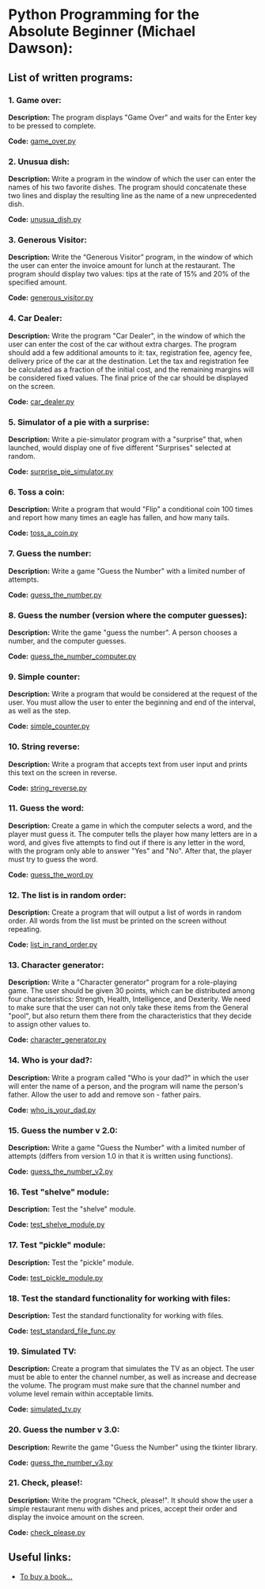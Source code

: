 # Python Programming for the Absolute Beginner (Michael Dawson):
## List of written programs:
### 1. Game over:
**Description:** The program displays "Game Over" and waits for the Enter key to be pressed to complete.

**Code:** [game_over.py](./game_over.py)

### 2. Unusua dish:
**Description:** Write a program in the window of which the user can enter the names of his two favorite dishes. The program should concatenate these two lines and display the resulting line as the name of a new unprecedented dish.

**Code:** [unusua_dish.py](./unusua_dish.py)

### 3. Generous Visitor:
**Description:** Write the “Generous Visitor” program, in the window of which the user can enter the invoice amount for lunch at the restaurant. The program should display two values: tips at the rate of 15% and 20% of the specified amount.

**Code:** [generous_visitor.py](./generous_visitor.py)

### 4. Car Dealer:
**Description:** Write the program "Car Dealer", in the window of which the user can enter the cost of the car without extra charges. The program should add a few additional amounts to it: tax, registration fee, agency fee, delivery price of the car at the destination. Let the tax and registration fee be calculated as a fraction of the initial cost, and the remaining margins will be considered fixed values. The final price of the car should be displayed on the screen.

**Code:** [car_dealer.py](./car_dealer.py)

### 5. Simulator of a pie with a surprise:
**Description:** Write a pie-simulator program with a "surprise" that, when launched, would display one of five different "Surprises" selected at random.

**Code:** [surprise_pie_simulator.py](./surprise_pie_simulator.py)

### 6. Toss a coin:
**Description:** Write a program that would "Flip" a conditional coin 100 times and report how many times an eagle has fallen, and how many tails.

**Code:** [toss_a_coin.py](./toss_a_coin.py)

### 7. Guess the number:
**Description:** Write a game "Guess the Number" with a limited number of attempts.

**Code:** [guess_the_number.py](./guess_the_number.py)

### 8. Guess the number (version where the computer guesses):
**Description:** Write the game "guess the number". A person chooses a number, and the computer guesses.

**Code:** [guess_the_number_computer.py](./guess_the_number_computer.py)

### 9. Simple counter:
**Description:** Write a program that would be considered at the request of the user. You must allow the user to enter the beginning and end of the interval, as well as the step.

**Code:** [simple_counter.py](./simple_counter.py)

### 10. String reverse:
**Description:** Write a program that accepts text from user input and prints this text on the screen in reverse.

**Code:** [string_reverse.py](./string_reverse.py)

### 11. Guess the word:
**Description:** Create a game in which the computer selects a word, and the player must guess it. The computer tells the player how many letters are in a word, and gives five attempts to find out if there is any letter in the word, with the program only able to answer "Yes" and "No". After that, the player must try to guess the word.

**Code:** [guess_the_word.py](./guess_the_word.py)

### 12. The list is in random order:
**Description:** Create a program that will output a list of words in random order. All words from the list must be printed on the screen without repeating.

**Code:** [list_in_rand_order.py](./list_in_rand_order.py)

### 13. Character generator:
**Description:** Write a "Character generator" program for a role-playing game. The user should be given 30 points, which can be distributed among four characteristics: Strength, Health, Intelligence, and Dexterity. We need to make sure that the user can not only take these items from the General "pool", but also return them there from the characteristics that they decide to assign other values to.

**Code:** [character_generator.py](./character_generator.py)

### 14. Who is your dad?:
**Description:** Write a program called "Who is your dad?" in which the user will enter the name of a person, and the program will name the person's father. Allow the user to add and remove son - father pairs.

**Code:** [who_is_your_dad.py](./who_is_your_dad.py)

### 15. Guess the number v 2.0:
**Description:** Write a game "Guess the Number" with a limited number of attempts (differs from version 1.0 in that it is written using functions).

**Code:** [guess_the_number_v2.py](./guess_the_number_v2.py)

### 16. Test "shelve" module:
**Description:** Test the "shelve" module.

**Code:** [test_shelve_module.py](./test_shelve_module.py)

### 17. Test "pickle" module:
**Description:** Test the "pickle" module.

**Code:** [test_pickle_module.py](./test_pickle_module.py)

### 18. Test the standard functionality for working with files:
**Description:** Test the standard functionality for working with files.

**Code:** [test_standard_file_func.py](./test_standard_file_func.py)

### 19. Simulated TV:
**Description:** Create a program that simulates the TV as an object. The user must be able to enter the channel number, as well as increase and decrease the volume. The program must make sure that the channel number and volume level remain within acceptable limits.

**Code:** [simulated_tv.py](./simulated_tv.py)

### 20. Guess the number v 3.0:
**Description:** Rewrite the game "Guess the Number" using the tkinter library.

**Code:** [guess_the_number_v3.py](./guess_the_number_v3.py)

### 21. Check, please!:
**Description:** Write the program "Check, please!". It should show the user a simple restaurant menu with dishes and prices, accept their order and display the invoice amount on the screen.

**Code:** [check_please.py](./check_please.py)

## Useful links:
- [To buy a book...](https://www.amazon.com/Python-Programming-Absolute-Beginner-3rd/dp/1435455002)